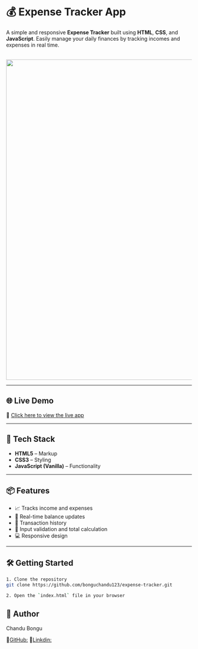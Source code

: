 # 💰 Expense Tracker App

A simple and responsive **Expense Tracker** built using **HTML**, **CSS**, and **JavaScript**. Easily manage your daily finances by tracking incomes and expenses in real time.

<div align="center">
  <br />
  <a href="https://expense-tracker-beta-wine.vercel.app/" target="_blank">


<img width="1897" height="869" alt="Image" src="https://github.com/user-attachments/assets/d7ca19fc-7771-4496-a25d-d40f67ba6a42" />
  </a>
  <br />
</div>

---

## 🌐 Live Demo

🔗 [Click here to view the live app](https://expense-tracker-beta-wine.vercel.app/)

---

## 🚀 Tech Stack

- **HTML5** – Markup
- **CSS3** – Styling
- **JavaScript (Vanilla)** – Functionality

---

## 📦 Features

- 📈 Tracks income and expenses
- 💸 Real-time balance updates
- 🧾 Transaction history
- 🧠 Input validation and total calculation
- 💻 Responsive design

---

## 🛠️ Getting Started

```bash
1. Clone the repository
git clone https://github.com/bonguchandu123/expense-tracker.git

2. Open the `index.html` file in your browser


```


## 👤 Author
Chandu Bongu

🔗[GitHub:](https://github.com/bonguchandu123)
🔗[Linkdin:](https://www.linkedin.com/in/bongu-chandu-a29a02322/)

